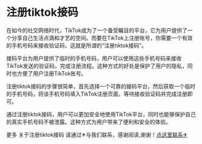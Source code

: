 # 注册tiktok接码

在如今的社交网络时代，TikTok成为了一个备受瞩目的平台，它为用户提供了一个分享自己生活点滴和才艺的空间。而要在TikTok上注册账号，你需要一个有效的手机号码来接收验证码，这就是所谓的“注册tiktok接码”。

接码平台为用户提供了临时的手机号码，用户可以使用这些手机号码来接收TikTok发送的验证码，完成注册流程。这种方式的好处是保护了用户的隐私，同时也方便了用户注册TikTok账号。

注册tiktok接码的步骤很简单，首先选择一个可靠的接码平台，然后获取一个临时的手机号码，将该手机号码填入TikTok注册页面，等待接收验证码并完成注册即可。

通过注册tiktok接码，用户可以更加安全地使用TikTok平台，同时也能够保护自己的真实手机号码不被泄露。这种方式为用户带来了便利和安全的体验。

更多 关于注册tiktok接码 请通过✈与我们联系，感谢阅读,谢谢！[点这里联系✈](https://d.k02.cc)